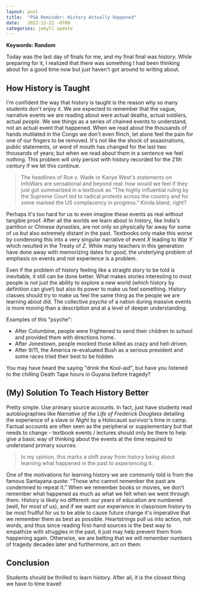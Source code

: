 ```yaml
---
layout: post
title:  "PSA Reminder: History Actually Happened"
date:   2022-12-22 -0700
categories: jekyll update
---
```

<script src="https://cdn.mathjax.org/mathjax/latest/MathJax.js?config=TeX-AMS-MML_HTMLorMML" type="text/javascript"></script>

**Keywords: Random**

Today was the last day of finals for me, and my final final was history. While preparing for it, I realized that there was something I had been thinking about for a good time now but just haven't got around to writing about. 

## How History is Taught 

I'm confident the way that history is taught is the reason why so many students don't enjoy it. We are expected to remember that the vague, narrative events we are reading about were actual deaths, actual soldiers, actual *people*. We see things as a series of chained events to understand, not an actual event that happened. When we read about the thousands of hands mutilated in the Congo we don't even flinch, let alone feel the pain for one of our fingers to be removed. It's not like the shock of assasinations, public statements, or word of mouth has changed for the last two thousands of years; but when we read about them in a sentence we feel nothing. This problem will only persist with history recorded for the 21th century if we let this continue. 

> The headlines of Roe v. Wade or Kanye West's statements on InfoWars are sensational and beyond real: how would we feel if they just got summarized in a textbook as "The highly influential ruling by the Supreme Court led to radical protests across the country and for some marked the US complacency in progress." Kinda bland, right? 

Perhaps it's too hard for us to even imagine these events as real without tangible proof. After all the worlds we learn about in history, like India's partition or Chinese dynasties, are not only so physically far away for some of us but also extremely distant in the past. Textbooks only make this worse by condensing this into a very singular narrative of event *X* leading to War *Y* which resulted in the Treaty of *Z*. While many teachers in this generation have done away with memorizing dates for good, the underlying problem of emphasis on events and not experience is a problem. 

Even if the problem of history feeling like a straight story to be told is inevitable, it still can be done better. What makes stories interesting to most people is not just the ability to explore a new world (which history by definition can give!) but also its power to make us feel something. History classes should try to make us feel the same thing as the people we are learning about did. The collective *psyche* of a nation during massive events is more moving than a description and at a level of deeper understanding. 

Examples of this "psyche": 
- After Columbine, people were frightened to send their children to school and provided them with directions home. 
- After Jonestown, people mocked those killed as crazy and hell-driven. 
- After 9/11, the America re-evaluated Bush as a serious president and some races tried their best to be hidden. 

You may have heard the saying "drink the Kool-aid", but have you listened to the chilling Death Tape hours in Guyana before tragedy? 

## (My) Solution To Teach History Better

Pretty simple. Use primary source accounts. In fact, just have students read autobiographies like *Narrative of the Life of Frederick Douglass* detailing the experience of a slave or *Night* by a Holocaust survivor's time in camp. Factual accounts are often seen as the peripheral or supplementary but that needs to change - textbook events / lectures should only be there to help give a basic way of thinking about the events at the time required to understand primary sources. 

> In my opinion, this marks a shift away from history being about learning what happened in the past to *experiencing* it. 

One of the motivations for learning history we are commonly told is from the famous Santayana quote: ​“Those who cannot remember the past are condemned to repeat it.” When we remember books or movies, we don't remember what happened as much as what we felt when we went through them. History is likely no different: our years of education are numbered (well, for most of us), and if we want our experience in classroom history to be most fruitful for us to be able to cause future change it's imperative that we remember them as best as possible. Heartstrings pull us into action, not words, and thus since reading first-hand sources is the best way to empathize with struggles in the past, it just may help prevent them from happening again. Otherwise, we are betting that we will remember numbers of tragedy decades later and furthermore, act on them.  

## Conclusion

Students should be thrilled to learn history. After all, it is the closest thing we have to time travel!
